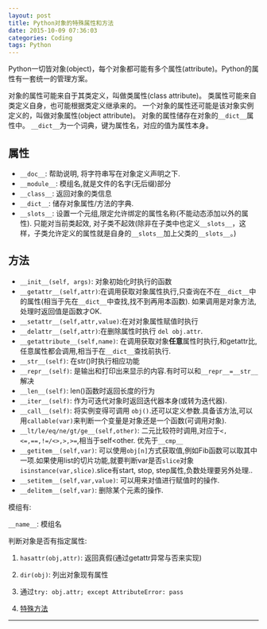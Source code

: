 ```yaml
---
layout: post
title: Python对象的特殊属性和方法
date: 2015-10-09 07:36:03
categories: Coding
tags: Python
---
```


Python一切皆对象(object)，每个对象都可能有多个属性(attribute)。Python的属性有一套统一的管理方案。
 
对象的属性可能来自于其类定义，叫做类属性(class attribute)。
类属性可能来自类定义自身，也可能根据类定义继承来的。
一个对象的属性还可能是该对象实例定义的，叫做对象属性(object attribute)。
对象的属性储存在对象的`__dict__`属性中。
`__dict__`为一个词典，键为属性名，对应的值为属性本身。

## 属性

- `__doc__`: 帮助说明, 将字符串写在对象定义声明之下.
- `__module__`: 模组名,就是文件的名字(无后缀)部分
- `__class__`: 返回对象的类信息
- `__dict__`: 储存对象属性/方法的字典.
- `__slots__`: 设置一个元组,限定允许绑定的属性名称(不能动态添加以外的属性). 只能对当前类起效, 对子类不起效(除非在子类中也定义`__slots__`，这样，子类允许定义的属性就是自身的`__slots__`加上父类的`__slots__`。)

## 方法

- `__init__(self, args)`: 对象初始化时执行的函数
- `__getattr__(self,attr)`:在调用获取对象属性执行,只查询在不在`__dict__`中的属性(相当于先在`__dict__`中查找,找不到再用本函数). 如果调用是对象方法, 处理时返回值是函数才OK.
- `__setattr__(self,attr,value)`:在对对象属性赋值时执行
- `__delattr__(self,attr)`:在删除属性时执行 `del obj.attr`.
- `__getattribute__(self,name)`: 在调用获取对象**任意**属性时执行,和getattr比,任意属性都会调用,相当于在`__dict__`查找前执行.
- `__str__(self)`: 在str()时执行相应功能
- `__repr__(self)`: 是输出和打印出来显示的内容.有时可以和`__repr__=__str__`解决
- `__len__(self)`: len()函数时返回长度的行为
- `__iter__(self)`: 作为可迭代对象时返回迭代器本身(或转为迭代器).
- `__call__(self)`: 将实例变得可调用 `obj()`.还可以定义参数.具备该方法,可以用`callable(var)`来判断一个变量是对象还是一个函数(可调用对象).
- `__lt/le/eq/ne/gt/ge__(self,other)`: 二元比较符时调用,对应于`<,<=,==,!=/<>,>,>=`,相当于self<other. 优先于`__cmp__`
- `__getitem__(self,var)`: 可以使用`obj[n]`方式获取值,例如Fib函数可以取其中一项.如果使用list的切片功能,就要判断var是否`slice`对象`isinstance(var,slice)`.slice有start, stop, step属性,负数处理要另外处理..
- `__setitem__(self,var,value)`: 可以用来对值进行赋值时的操作.
- `__delitem__(self,var)`: 删除某个元素的操作.


模组有:

`__name__`: 模组名




判断对象是否有指定属性:

1. `hasattr(obj,attr)`: 返回真假(通过getattr异常与否来实现)
2. `dir(obj)`: 列出对象现有属性
3. 通过`try: obj.attr; except AttributeError: pass`

1. [特殊方法](https://docs.python.org/2/reference/datamodel.html#special-method-names)

------
